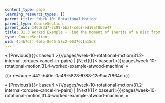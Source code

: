 ```yaml
---
content_type: page
learning_resource_types: []
parent_title: 'Week 10: Rotational Motion'
parent_type: CourseSection
parent_uid: 146d8dd7-7c99-bbaf-ceb8-ed10af8bee47
title: 31.3 Worked Example - Find the Moment of Inertia of a Disc from a Falling Mass
type: CourseSection
uid: 4c4b7dff-9b7b-8e45-58c2-0037e21a15d8
---
```


« [Previous]({{< baseurl >}}/pages/week-10-rotational-motion/31.2-internal-torques-cancel-in-pairs) | [Next]({{< baseurl >}}/pages/week-10-rotational-motion/31.4-worked-example-atwood-machine) »

{{< resource 442cb40c-0a48-5828-9788-12e9aa7f864d >}}

« [Previous]({{< baseurl >}}/pages/week-10-rotational-motion/31.2-internal-torques-cancel-in-pairs) | [Next]({{< baseurl >}}/pages/week-10-rotational-motion/31.4-worked-example-atwood-machine) »